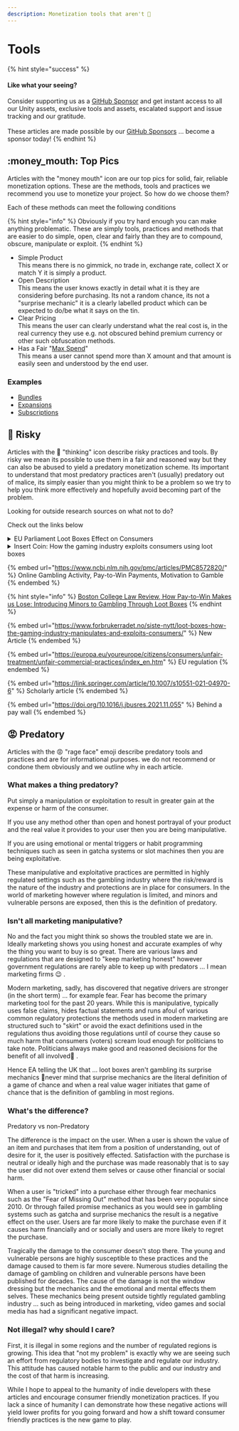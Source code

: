 ```yaml
---
description: Monetization tools that aren't 💩
---
```


# Tools

{% hint style="success" %}
#### Like what your seeing?

Consider supporting us as a [GitHub Sponsor](../../../../become-a-sponsor.md) and get instant access to all our Unity assets, exclusive tools and assets, escalated support and issue tracking and our gratitude.\
\
These articles are made possible by our [GitHub Sponsors](https://github.com/sponsors/heathen-engineering) ... become a sponsor today!
{% endhint %}

## :money\_mouth: Top Pics

Articles with the "money mouth" icon are our top pics for solid, fair, reliable monetization options. These are the methods, tools and practices we recommend you use to monetize your project. So how do we choose them?

Each of these methods can meet the following conditions

{% hint style="info" %}
Obviously if you try hard enough you can make anything problematic. These are simply tools, practices and methods that are easier to do simple, open, clear and fairly than they are to compound, obscure, manipulate or exploit.
{% endhint %}

* Simple Product\
  This means there is no gimmick, no trade in, exchange rate, collect X or match Y it is simply a product.
* Open Description\
  This means the user knows exactly in detail what it is they are considering before purchasing. Its not a random chance, its not a "surprise mechanic" it is a clearly labelled product which can be expected to do/be what it says on the tin.
* Clear Pricing\
  This means the user can clearly understand what the real cost is, in the real currency they use e.g. not obscured behind premium currency or other such obfuscation methods.
* Has a Fair "[Max Spend](no-spend-cap.md#max-spend)" \
  This means a user cannot spend more than X amount and that amount is easily seen and understood by the end user.

### Examples

* [Bundles](bundles.md)
* [Expansions](expansions.md)
* [Subscriptions](subscription.md)

## :thinking: Risky

Articles with the :thinking: "thinking" icon describe risky practices and tools. By risky we mean its possible to use them in a fair and reasoned way but they can also be abused to yield a predatory monetization scheme. Its important to understand that most predatory practices aren't (usually) predatory out of malice, its simply easier than you might think to be a problem so we try to help you think more effectively and hopefully avoid becoming part of the problem.

Looking for outside research sources on what not to do?

Check out the links below&#x20;

<details>

<summary>EU Parliament Loot Boxes Effect on Consumers</summary>

[https://www.europarl.europa.eu/RegData/etudes/STUD/2020/652727/IPOL\_STU(2020)652727\_EN.pdf](https://www.europarl.europa.eu/RegData/etudes/STUD/2020/652727/IPOL\_STU\(2020\)652727\_EN.pdf)

</details>

<details>

<summary>Insert Coin: How the gaming industry exploits consumers using loot boxes</summary>

[https://fil.forbrukerradet.no/wp-content/uploads/2022/05/2022-05-31-insert-coin-publish.pdf](https://fil.forbrukerradet.no/wp-content/uploads/2022/05/2022-05-31-insert-coin-publish.pdf)

</details>

{% embed url="https://www.ncbi.nlm.nih.gov/pmc/articles/PMC8572820/" %}
Online Gambling Activity, Pay-to-Win Payments, Motivation to Gamble&#x20;
{% endembed %}

{% hint style="info" %}
[Boston College Law Review, How Pay-to-Win Makes us Lose: Introducing Minors to Gambling Through Loot Boxes](https://lawdigitalcommons.bc.edu/cgi/viewcontent.cgi?article=3873\&context=bclr)
{% endhint %}

{% embed url="https://www.forbrukerradet.no/siste-nytt/loot-boxes-how-the-gaming-industry-manipulates-and-exploits-consumers/" %}
New Article
{% endembed %}

{% embed url="https://europa.eu/youreurope/citizens/consumers/unfair-treatment/unfair-commercial-practices/index_en.htm" %}
EU regulation
{% endembed %}

{% embed url="https://link.springer.com/article/10.1007/s10551-021-04970-6" %}
Scholarly article
{% endembed %}

{% embed url="https://doi.org/10.1016/j.jbusres.2021.11.055" %}
Behind a pay wall
{% endembed %}

## :rage: Predatory

Articles with the :rage: "rage face" emoji describe predatory tools and practices and are for informational purposes. we do not recommend or condone them obviously and we outline why in each article.

### What makes a thing predatory?

Put simply a manipulation or exploitation to result in greater gain at the expense or harm of the consumer.&#x20;

If you use any method other than open and honest portrayal of your product and the real value it provides to your user then you are being manipulative.&#x20;

If you are using emotional or mental triggers or habit programming techniques such as seen in gatcha systems or slot machines then you are being exploitative.

These manipulative and exploitative practices are permitted in highly regulated settings such as the gambling industry where the risk/reward is the nature of the industry and protections are in place for consumers. In the world of marketing however where regulation is limited, and minors and vulnerable persons are exposed, then this is the definition of predatory.

### Isn't all marketing manipulative?

No and the fact you might think so shows the troubled state we are in. Ideally marketing shows you using honest and accurate examples of why the thing you want to buy is so great. There are various laws and regulations that are designed to "keep marketing honest" however government regulations are rarely able to keep up with predators ... I mean marketing firms 😉 .&#x20;

Modern marketing, sadly, has discovered that negative drivers are stronger (in the short term) ... for example fear. Fear has become the primary marketing tool for the past 20 years. While this is manipulative, typically uses false claims, hides factual statements and runs afoul of various common regulatory protections the methods used in modern marketing are structured such to "skirt" or avoid the exact definitions used in the regulations thus avoiding those regulations until of course they cause so much harm that consumers (voters) scream loud enough for politicians to take note. Politicians always make good and reasoned decisions for the benefit of all involved🤣 . &#x20;

Hence EA telling the UK that ... loot boxes aren't gambling its surprise mechanics 🤪never mind that surprise mechanics are the literal definition of a game of chance and when a real value wager initiates that game of chance that is the definition of gambling in most regions.

### What's the difference?

Predatory vs non-Predatory

The difference is the impact on the user. When a user is shown the value of an item and purchases that item from a position of understanding, out of desire for it, the user is positively effected. Satisfaction with the purchase is neutral or ideally high and the purchase was made reasonably that is to say the user did not over extend them selves or cause other financial or social harm.

When a user is "tricked" into a purchase either through fear mechanics such as the "Fear of Missing Out" method that has been very popular since 2010. Or through failed promise mechanics as you would see in gambling systems such as gatcha and surprise mechanics the result is a negative effect on the user. Users are far more likely to make the purchase even if it causes harm financially and or socially and users are more likely to regret the purchase.

Tragically the damage to the consumer doesn't stop there. The young and vulnerable persons are highly susceptible to these practices and the damage caused to them is far more severe. Numerous studies detailing the damage of gambling on children and vulnerable persons have been published for decades. The cause of the damage is not the window dressing but the mechanics and the emotional and mental effects them selves. These mechanics being present outside tightly regulated gambling industry ... such as being introduced in marketing, video games and social media has had a significant negative impact.

### Not illegal? why should I care?

First, it is illegal in some regions and the number of regulated regions is growing. This idea that "not my problem" is exactly why we are seeing such an effort from regulatory bodies to investigate and regulate our industry. This attitude has caused notable harm to the public and our industry and the cost of that harm is increasing.

While I hope to appeal to the humanity of indie developers with these articles and encourage consumer friendly monetization practices. If you lack a since of humanity I can demonstrate how these negative actions will yield lower profits for you going forward and how a shift toward consumer friendly practices is the new game to play.
